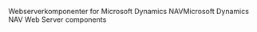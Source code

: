 <span data-ttu-id="c038b-101">Webserverkomponenter for Microsoft Dynamics NAV</span><span class="sxs-lookup"><span data-stu-id="c038b-101">Microsoft Dynamics NAV Web Server components</span></span>